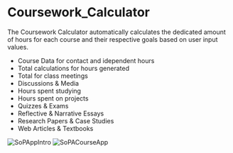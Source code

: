 # Coursework_Calculator

The Coursework Calculator automatically calculates the dedicated amount of hours for each course and their respective goals based on user input values.

 * Course Data for contact and idependent hours
 * Total calculations for hours generated
 * Total for class meetings
 * Discussions & Media
 * Hours spent studying
 * Hours spent on projects
 * Quizzes & Exams
 * Reflective & Narrative Essays
 * Research Papers & Case Studies
 * Web Articles & Textbooks


![SoPAppIntro](https://user-images.githubusercontent.com/91149920/164145959-d389a30c-b125-4d7d-940b-75f2a57d51bd.png)
![SoPACourseApp](https://user-images.githubusercontent.com/91149920/164145962-59dc3652-8d90-4b80-b324-6b97b0996459.png)
